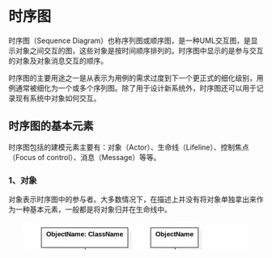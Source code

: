 # 时序图

时序图（Sequence Diagram）也称序列图或顺序图，是一种UML交互图，是显示对象之间交互的图，这些对象是按时间顺序排列的。时序图中显示的是参与交互的对象及对象消息交互的顺序。

时序图的主要用途之一是从表示为用例的需求过度到下一个更正式的细化级别，用例通常被细化为一个或多个序列图。除了用于设计新系统外，时序图还可以用于记录现有系统中对象如何交互。

## 时序图的基本元素
时序图包括的建模元素主要有：对象（Actor）、生命线（Lifeline）、控制焦点（Focus of control）、消息（Message）等等。

### 1、对象

对象表示时序图中的参与者。大多数情况下，在描述上并没有将对象单独拿出来作为一种基本元素，一般都是将对象归并在生命线中。

<div align="center">

![Se](https://raw.githubusercontent.com/XQLong/Logging/master/gitnote/2019/07/09/1562676245667-1562676245674.png)

</div>


